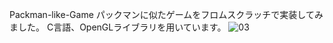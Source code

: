 Packman-like-Game
パックマンに似たゲームをフロムスクラッチで実装してみました。
C言語、OpenGLライブラリを用いています。
![03](https://user-images.githubusercontent.com/39507181/59190990-2d7eb500-8bb9-11e9-8f6f-a49ae5488f97.png)
